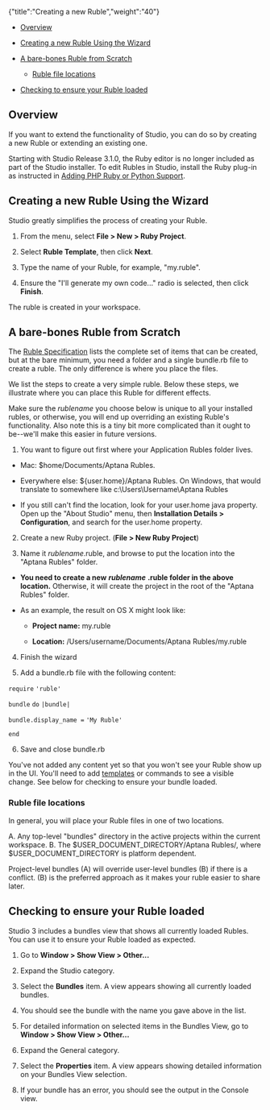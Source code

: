 {"title":"Creating a new Ruble","weight":"40"}

* [Overview](#Overview)

* [Creating a new Ruble Using the Wizard](#CreatinganewRubleUsingtheWizard)

* [A bare-bones Ruble from Scratch](#Abare-bonesRublefromScratch)

  * [Ruble file locations](#Rublefilelocations)

* [Checking to ensure your Ruble loaded](#CheckingtoensureyourRubleloaded)


## Overview

If you want to extend the functionality of Studio, you can do so by creating a new Ruble or extending an existing one.

Starting with Studio Release 3.1.0, the Ruby editor is no longer included as part of the Studio installer. To edit Rubles in Studio, install the Ruby plug-in as instructed in [Adding PHP Ruby or Python Support](/docs/appc/Axway_Appcelerator_Studio/Axway_Appcelerator_Studio_Getting_Started/Adding_PHP_Ruby_or_Python_Support/).

## Creating a new Ruble Using the Wizard

Studio greatly simplifies the process of creating your Ruble.

1. From the menu, select **File > New > Ruby Project**.

2. Select **Ruble Template**, then click **Next**.

3. Type the name of your Ruble, for example, "my.ruble".

4. Ensure the "I'll generate my own code..." radio is selected, then click **Finish**.


The ruble is created in your workspace.

## A bare-bones Ruble from Scratch

The [Ruble Specification](/docs/appc/Axway_Appcelerator_Studio/Axway_Appcelerator_Studio_Guide/Customizing_Studio/Rubles/Ruble_Specification/) lists the complete set of items that can be created, but at the bare minimum, you need a folder and a single bundle.rb file to create a ruble. The only difference is where you place the files.

We list the steps to create a very simple ruble. Below these steps, we illustrate where you can place this Ruble for different effects.

Make sure the _rublename_ you choose below is unique to all your installed rubles, or otherwise, you will end up overriding an existing Ruble's functionality. Also note this is a tiny bit more complicated than it ought to be--we'll make this easier in future versions.

1. You want to figure out first where your Application Rubles folder lives.

  * Mac: $home/Documents/Aptana Rubles.

  * Everywhere else: ${user.home}/Aptana Rubles. On Windows, that would translate to somewhere like c:\\Users\\Username\\Aptana Rubles

  * If you still can't find the location, look for your user.home java property. Open up the "About Studio" menu, then **Installation Details > Configuration**, and search for the user.home property.

2. Create a new Ruby project. (**File > New Ruby Project**)

3. Name it _rublename_.ruble, and browse to put the location into the "Aptana Rubles" folder.

  * **You need to create a new** **_rublename_** **.ruble folder in the above location.** Otherwise, it will create the project in the root of the "Aptana Rubles" folder.

  * As an example, the result on OS X might look like:

    * **Project name:** my.ruble

    * **Location:** /Users/username/Documents/Aptana Rubles/my.ruble

4. Finish the wizard

5. Add a bundle.rb file with the following content:

  `require` `'ruble'`

  `bundle` `do` `|bundle|`

  `bundle.display_name =` `'My Ruble'`

  `end`

6. Save and close bundle.rb


You've not added any content yet so that you won't see your Ruble show up in the UI. You'll need to add [templates](/docs/appc/Axway_Appcelerator_Studio/Axway_Appcelerator_Studio_Guide/Customizing_Studio/Templates/Creating_a_new_template/) or commands to see a visible change. See below for checking to ensure your bundle loaded.

### Ruble file locations

In general, you will place your Ruble files in one of two locations.

A. Any top-level "bundles" directory in the active projects within the current workspace.
B. The $USER\_DOCUMENT\_DIRECTORY/Aptana Rubles/, where $USER\_DOCUMENT\_DIRECTORY is platform dependent.

Project-level bundles (A) will override user-level bundles (B) if there is a conflict. (B) is the preferred approach as it makes your ruble easier to share later.

## Checking to ensure your Ruble loaded

Studio 3 includes a bundles view that shows all currently loaded Rubles. You can use it to ensure your Ruble loaded as expected.

1. Go to **Window > Show View > Other...**

2. Expand the Studio category.

3. Select the **Bundles** item.
  A view appears showing all currently loaded bundles.

4. You should see the bundle with the name you gave above in the list.

5. For detailed information on selected items in the Bundles View, go to **Window > Show View > Other...**

6. Expand the General category.

7. Select the **Properties** item.
  A view appears showing detailed information on your Bundles View selection.

8. If your bundle has an error, you should see the output in the Console view.
